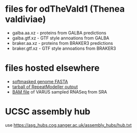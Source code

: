 # files for odTheVald1 (Thenea valdiviae)
* galba.aa.xz - proteins from GALBA predictions
* galba.gtf.xz - GTF style annoations from GALBA
* braker.aa.xz - proteins from BRAKER3 predictions
* braker.gtf.xz - GTF style annoations from BRAKER3

# files hosted elsewhere
* [softmasked genome FASTA](https://asg_hubs.cog.sanger.ac.uk/odTheVald1/odTheVald1.fa.masked)
* [tarball of RepeatModeller output](https://asg_hubs.cog.sanger.ac.uk/odTheVald1/odTheVald1.tar.xz)
* [BAM file](https://asg_hubs.cog.sanger.ac.uk/odTheVald1/VARUS.bam) of VARUS sampled RNASeq from SRA

# UCSC assembly hub
use https://asg_hubs.cog.sanger.ac.uk/assembly_hubs/hub.txt
